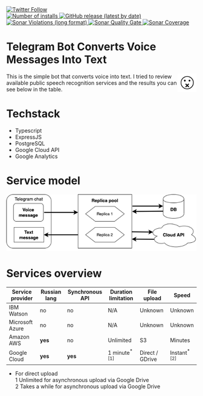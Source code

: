 <div>
    <a href="https://twitter.com/intent/follow?screen_name=n0th1ng_else" target="_blank" rel="noopener noreferrer">
        <img alt="Twitter Follow" src="https://img.shields.io/twitter/follow/n0th1ng_else?style=social">
    </a>
</div>

<div>
    <span>
        <a href="https://t.me/AudioMessBot" target="_blank">
            <img alt="Number of installs" src="https://img.shields.io/badge/installs-4000%2B-blueviolet"> 
        </a>
    </span>
    <span>
        <a href="https://github.com/n0th1ng-else/voice-to-text-bot/releases">
            <img alt="GitHub release (latest by date)" src="https://img.shields.io/github/v/release/n0th1ng-else/voice-to-text-bot"> 
        </a>
    </span>
    <span>
        <a href="https://sonarcloud.io/project/issues?id=n0th1ng-else_voice-to-text-bot&resolved=false" target="_blank">
            <img alt="Sonar Violations (long format)" src="https://img.shields.io/sonar/violations/n0th1ng-else_voice-to-text-bot?format=long&server=https%3A%2F%2Fsonarcloud.io"> 
        </a>
    </span>
    <span>
        <a href="https://sonarcloud.io/dashboard?id=n0th1ng-else_voice-to-text-bot" target="_blank">
            <img alt="Sonar Quality Gate" src="https://img.shields.io/sonar/quality_gate/n0th1ng-else_voice-to-text-bot?server=https%3A%2F%2Fsonarcloud.io"> 
        </a>
    </span>
    <span>
        <a href="https://sonarcloud.io/component_measures?id=n0th1ng-else_voice-to-text-bot&metric=coverage&view=list" target="_blank">
            <img alt="Sonar Coverage" src="https://img.shields.io/sonar/coverage/n0th1ng-else_voice-to-text-bot?server=https%3A%2F%2Fsonarcloud.io">
        </a>
    </span>
</div>

# Telegram Bot Converts Voice Messages Into Text

<img src="/assets/botPic/botPic.png?raw=true" alt="Bot logo" height="50px" align="right">

This is the simple bot that converts voice into text.
I tried to review available public speech recognition services
and the results you can see below in the table.

# Techstack

- Typescript
- ExpressJS
- PostgreSQL
- Google Cloud API
- Google Analytics

# Service model

![Service model](/assets/diagram/diagram.png?raw=true "Full service model")

# Services overview

| Service provider | Russian lang | Synchronous API | Duration limitation      | File upload     | Speed                   |
| ---------------- | ------------ | --------------- | ------------------------ | --------------- | ----------------------- |
| IBM Watson       | no           | no              | N/A                      | Unknown         | Unknown                 |
| Microsoft Azure  | no           | no              | N/A                      | Unknown         | Unknown                 |
| Amazon AWS       | **yes**      | no              | Unlimited                | S3              | Minutes                 |
| Google Cloud     | **yes**      | **yes**         | 1 minute<sup>\*[1]</sup> | Direct / GDrive | Instant<sup>\*[2]</sup> |

- For direct upload
  <br/>
  1 Unlimited for asynchronous upload via Google Drive
  <br/>
  2 Takes a while for asynchronous upload via Google Drive
